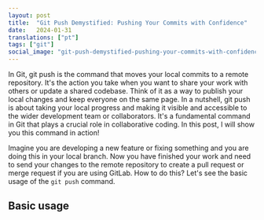 ```yaml
---
layout: post
title:  "Git Push Demystified: Pushing Your Commits with Confidence"
date:   2024-01-31
translations: ["pt"]
tags: ["git"]
social_image: "git-push-demystified-pushing-your-commits-with-confidence.en.png"
---
```


<p class="intro"><span class="dropcap">I</span>n Git, git push is the command that moves your local commits to a remote repository. It's the action you take when you want to share your work with others or update a shared codebase. Think of it as a way to publish your local changes and keep everyone on the same page. In a nutshell, git push is about taking your local progress and making it visible and accessible to the wider development team or collaborators. It's a fundamental command in Git that plays a crucial role in collaborative coding. In this post, I will show you this command in action!</p>

Imagine you are developing a new feature or fixing something and you are doing this in your local branch. Now you have finished your work and need to send your changes to the remote repository to create a pull request or merge request if you are using GitLab. How to do this? Let's see the basic usage of the `git push` command.

## Basic usage
